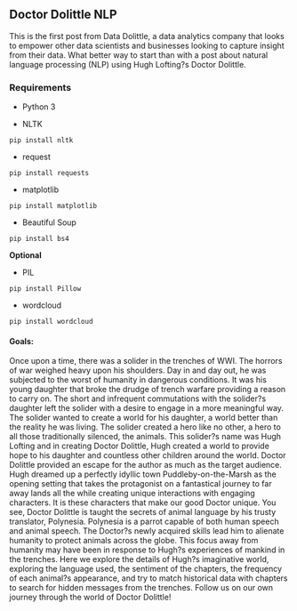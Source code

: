 ## Doctor Dolittle NLP

This is the first post from Data Dolittle, a data analytics company that looks to empower other data scientists and businesses looking to capture insight from their data. What better way to start than with a post about natural language processing (NLP) using Hugh Lofting?s Doctor Dolittle.


### Requirements
- Python 3

- NLTK 

````pip install nltk````

- request

````pip install requests````

- matplotlib

````pip install matplotlib````

- Beautiful Soup

````pip install bs4````

**Optional**
- PIL 

````pip install Pillow````

- wordcloud 

````pip install wordcloud````


#### Goals:
Once upon a time, there was a solider in the trenches of WWI. The horrors of war weighed heavy upon his shoulders. Day in and day out, he was subjected to the worst of humanity in dangerous conditions. It was his young daughter that broke the drudge of trench warfare providing a reason to carry on. The short and infrequent commutations with the solider?s daughter left the solider with a desire to engage in a more meaningful way. The solider wanted to create a world for his daughter, a world better than the reality he was living. The solider created a hero like no other, a hero to all those traditionally silenced, the animals. This solider?s name was Hugh Lofting and in creating Doctor Dolittle, Hugh created a world to provide hope to his daughter and countless other children around the world. Doctor Dolittle provided an escape for the author as much as the target audience. Hugh dreamed up a perfectly idyllic town Puddleby-on-the-Marsh as the opening setting that takes the protagonist on a fantastical journey to far away lands all the while creating unique interactions with engaging characters. It is these characters that make our good Doctor unique. You see, Doctor Dolittle is taught the secrets of animal language by his trusty translator, Polynesia. Polynesia is a parrot capable of both human speech and animal speech. The Doctor?s newly acquired skills lead him to alienate humanity to protect animals across the globe. This focus away from humanity may have been in response to Hugh?s experiences of mankind in the trenches. Here we explore the details of Hugh?s imaginative world, exploring the language used, the sentiment of the chapters, the frequency of each animal?s appearance, and try to match historical data with chapters to search for hidden messages from the trenches. Follow us on our own journey through the world of Doctor Dolittle! 
